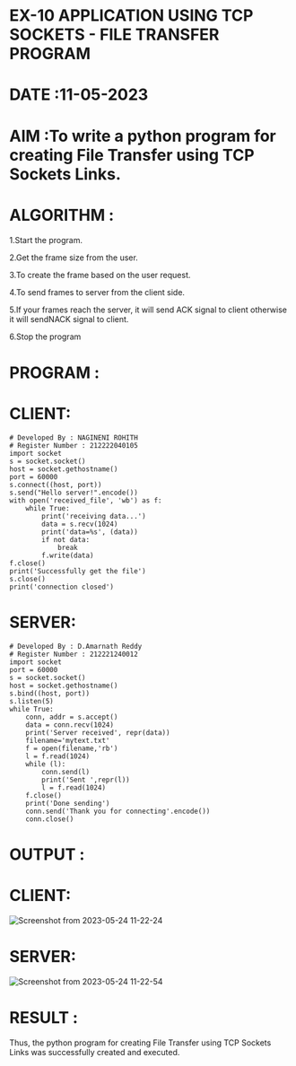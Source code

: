 # EX-10 APPLICATION USING TCP SOCKETS - FILE TRANSFER PROGRAM

# DATE :11-05-2023

# AIM :To write a python program for creating File Transfer using TCP Sockets Links.


# ALGORITHM :
1.Start the program.

2.Get the frame size from the user.

3.To create the frame based on the user request.

4.To send frames to server from the client side.

5.If your frames reach the server, it will send ACK signal to client otherwise it will sendNACK signal to client.

6.Stop the program

# PROGRAM :
# CLIENT:
```
# Developed By : NAGINENI ROHITH
# Register Number : 212222040105
import socket
s = socket.socket()
host = socket.gethostname()
port = 60000
s.connect((host, port))
s.send("Hello server!".encode())
with open('received_file', 'wb') as f:
    while True:
        print('receiving data...')
        data = s.recv(1024)
        print('data=%s', (data))
        if not data:
            break
        f.write(data)
f.close()
print('Successfully get the file')
s.close()
print('connection closed')

```
# SERVER:
```
# Developed By : D.Amarnath Reddy
# Register Number : 212221240012
import socket
port = 60000
s = socket.socket()
host = socket.gethostname()
s.bind((host, port))
s.listen(5)
while True:
    conn, addr = s.accept()
    data = conn.recv(1024)
    print('Server received', repr(data))
    filename='mytext.txt'
    f = open(filename,'rb')
    l = f.read(1024)
    while (l):
        conn.send(l)
        print('Sent ',repr(l))
        l = f.read(1024)
    f.close()
    print('Done sending')
    conn.send('Thank you for connecting'.encode())
    conn.close()
```
# OUTPUT :
# CLIENT:
![Screenshot from 2023-05-24 11-22-24](https://github.com/NAGINENIROHITH/EX-10/assets/118344049/d17f89ac-55b1-449f-9135-0201da621beb)
# SERVER:
![Screenshot from 2023-05-24 11-22-54](https://github.com/NAGINENIROHITH/EX-10/assets/118344049/d81d3e0b-b0e4-40cc-95e7-d35428141a48)



# RESULT :
Thus, the python program for creating File Transfer using TCP Sockets Links was successfully created and executed.
